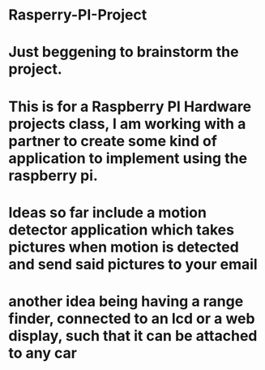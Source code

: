 # Rasperry-PI-Project
# Just beggening to brainstorm the project.
# This is for a Raspberry PI Hardware projects class, I am working with a partner to create some kind of application to implement using the raspberry pi. 
# Ideas so far include a motion detector application which takes pictures when motion is detected and send said pictures to your email
# another idea being having a range finder, connected to an lcd or a web display, such that it can be attached to any car
